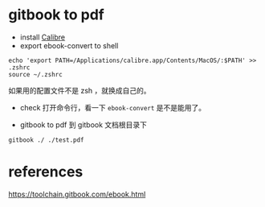 # gitbook to pdf
- install [Calibre](https://calibre-ebook.com/download)
- export ebook-convert to shell

```
echo 'export PATH=/Applications/calibre.app/Contents/MacOS/:$PATH' >> .zshrc
source ~/.zshrc
```
如果用的配置文件不是 zsh ，就换成自己的。

- check
打开命令行，看一下 `ebook-convert` 是不是能用了。

- gitbook to pdf
到 gitbook 文档根目录下

```
gitbook ./ ./test.pdf
```



# references
https://toolchain.gitbook.com/ebook.html
